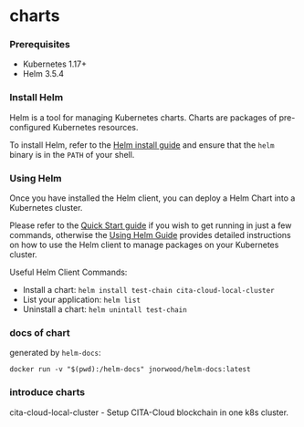 # charts

### Prerequisites
- Kubernetes 1.17+
- Helm 3.5.4

### Install Helm

Helm is a tool for managing Kubernetes charts. Charts are packages of pre-configured Kubernetes resources.

To install Helm, refer to the [Helm install guide](https://github.com/helm/helm#install) and ensure that the `helm` binary is in the `PATH` of your shell.

### Using Helm

Once you have installed the Helm client, you can deploy a Helm Chart into a Kubernetes cluster.

Please refer to the [Quick Start guide](https://helm.sh/docs/intro/quickstart/) if you wish to get running in just a few commands, otherwise the [Using Helm Guide](https://helm.sh/docs/intro/using_helm/) provides detailed instructions on how to use the Helm client to manage packages on your Kubernetes cluster.

Useful Helm Client Commands:
* Install a chart: `helm install test-chain cita-cloud-local-cluster`
* List your application: `helm list`
* Uninstall a chart: `helm unintall test-chain`

### docs of chart

generated by `helm-docs`:

```
docker run -v "$(pwd):/helm-docs" jnorwood/helm-docs:latest
```

### introduce charts

cita-cloud-local-cluster - Setup CITA-Cloud blockchain in one k8s cluster.
